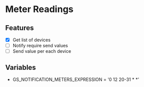 # Meter Readings

## Features
- [x] Get list of devices
- [ ] Notify require send values
- [ ] Send value per each device

## Variables
- GS_NOTIFICATION_METERS_EXPRESSION = '0 12 20-31 * *'